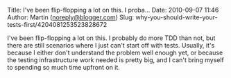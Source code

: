 Title: I&#39;ve been flip-flopping a lot on this. I proba...
Date: 2010-09-07 11:46
Author: Martin (noreply@blogger.com)
Slug: why-you-should-write-your-tests-first/4204081253523828672

I've been flip-flopping a lot on this. I probably do more TDD than not,
but there are still scenarios where I just can't start off with tests.
Usually, it's because I either don't understand the problem well enough
yet, or because the testing infrastructure work needed is pretty big,
and I can't bring myself to spending so much time upfront on it.

